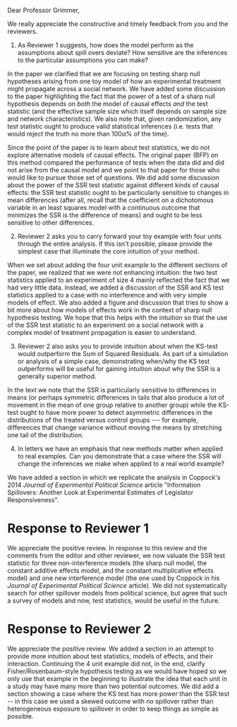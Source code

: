 
Dear Professor Grimmer,

We really appreciate the constructive and timely feedback from you and the reviewers. 

1) As Reviewer 1 suggests, how does the model perform as the assumptions
about spill overs deviate?  How sensitive are the inferences to the
particular assumptions you can make?

In the paper we clarified that we are focusing on testing sharp null
hypotheses arising from one toy model of how an experimental treatment might
propagate across a social network. We have added some discussion to the paper
highlighting the fact that the power of a test of a sharp null hypothesis
depends on *both* the model of causal effects *and* the test statistic (and
the effective sample size which itself depends on sample size and network
characteristics). We also note that, given randomization, any test statistic
ought to produce valid statistical inferences (i.e. tests that would reject
the truth no more than $100 \alpha \%$ of the time).

Since the point of the paper is to learn about test statistics,
we do not explore alternative models of causal effects. The original
paper (BFP) on this method compared the performance of tests when the data did
and did not arise from the causal model and we point to that paper for those
who would like to pursue those set of questions. We did add some discussion
about the power of the SSR test statistic against different kinds of causal
effects: the SSR test statistic ought to be particularly sensitive to changes
in mean differences (after all, recall that the coefficient on a dichotomous
variable in an least squares model with a continuous outcome that minimizes
the SSR is the difference of means) and ought to be less sensitive to other
differences.


2) Reviewer 2 asks you to carry forward your toy example with four units
through the entire analysis.  If this isn't possible, please provide the
simplest case that illuminate the core intuition of your method.

When we set about adding the four unit example to the different sections of the
paper, we realized that we were not enhancing intuition: the two test
statistics applied to an experiment of size 4 mainly reflected the fact that we
had very little data. Instead, we added a discussion of the SSR and KS test
statistics applied to a case with no interference and with very simple models
of effect. We also added a figure and discussion that tries to show a bit more
about how models of effects work in the context of sharp null hypothesis
testing. We hope that this helps with the intuition so that the use of the SSR
test statistic to an experiment on a social network with a complex model of
treatment propagation is easier to understand.


3) Reviewer 2 also asks you to provide intuition about when the KS-test
would outperform the Sum of Squared Residuals.  As part of a simulation or
analysis of a simple case, demonstrating when/why the KS test outperforms
will be useful for gaining intuition about why the SSR is a generally
superior method.

In the text we note that the SSR is particularly sensitive to differences in
means (or perhaps symmetric differences in tails that also produce a lot of
movement in the mean of one group relative to another group) while the KS-test
ought to have more power to detect asymmetric differences in the distributions
of the treated versus control groups --- for example, differences that change
variance without moving the means by stretching one tail of the distribution. 

4) In letters we have an emphasis that new methods matter when applied to
real examples.  Can you demonstrate that a case where the SSR will change
the inferences we make when applied to a real world example?

We have added a section in which we replicate the analysis in Coppock's 2014
*Journal of Experimental Political Science* article "Information Spillovers:
Another Look at Experimental Estimates of Legislator Responsiveness". 

# Response to Reviewer 1

We appreciate the positive review. In response to this review and the comments from the editor and other reviewer, we now valuate the SSR test statistic for three non-interference models (the sharp null model, the constant additive effects model, and the constant multiplicative effects model) and one new interference model (the one used by Coppock in his *Journal of Experimental Political Science* article).  We did not systematically search for other spillover models from political science, but agree that such a survey of models and now, test statistics, would be useful in the future.

# Response to Reviewer 2

We appreciate the positive review. We added a section in an attempt to provide more intuition about test statistics, models of effects, and their interaction. Continuing the 4 unit example did not, in the end, clarify Fisher/Rosenbaum-style hypothesis testing as we would have hoped so we only use that example in the beginning to illustrate the idea that each unit in a study may have many more than two potential outcomes. We did add a section showing a case where the KS test has more power than the SSR test -- in this case we used a skewed outcome with no spillover rather than heterogeneous exposure to spillover in order to keep things as simple as possible.


